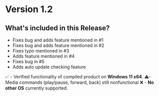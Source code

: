 # Version 1.2
## What's included in this Release?
- Fixes bug and adds feature mentioned in #1  
- Fixes bug and adds feature mentioned in #2 
- Fixes typo mentioned in #3 
- Adds feature mentioned in #4 
- Fixes bug in #5 
- Adds auto update checking feature

✅ - Verified functionality of compiled product on **Windows 11 x64**.
⚠️- Media commands (play/pause, forward, back) still nonfunctional
❌ - **No other OS** currently supported.